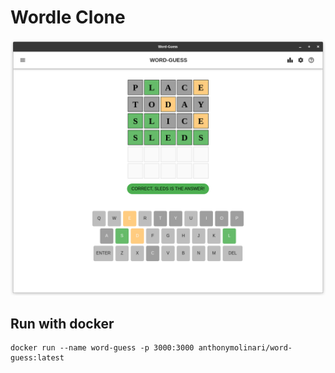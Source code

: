# Wordle Clone

![alt text](https://github.com/anthonymolinari/wordle-clone/blob/main/docs/images/screenshot_02.png?raw=true)

## Run with docker
```
docker run --name word-guess -p 3000:3000 anthonymolinari/word-guess:latest
```

